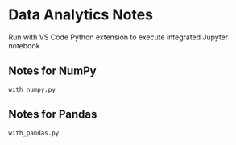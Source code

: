 # Data Analytics Notes

Run with VS Code Python extension to execute integrated Jupyter notebook.

## Notes for NumPy

`with_numpy.py`

## Notes for Pandas

`with_pandas.py`
